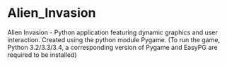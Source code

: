 # Alien_Invasion
Alien Invasion - Python application featuring dynamic graphics and user interaction. Created using the python module Pygame. (To run the game, Python 3.2/3.3/3.4, a corresponding version of Pygame and EasyPG are required to be installed)
